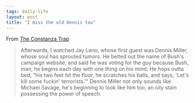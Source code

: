 ```yaml
---
tags: daily-life
layout: post
title: "I miss the old Dennis too"
---
```




<p>From <a href="http://jameswolcott.com/archives/2004/10/the_costanza_tr_1.php">The Constanza Trap</a></p>

<blockquote>Afterwards, I watched Jay Leno, whose first guest was Dennis Miller, whose soul has sprouted tumors. He belted out the name of Bush's campaign website, and said he was voting for the guy because Bush, man, he begins each day with one thing on his mind. He hops outta bed, "his two feet hit the floor, he scratches his balls, and says, 'Let's kill some fuckin' terrorists.'" Dennis Miller not only sounds like Michael Savage, he's beginning to look like him too, an oily stain possessing the power of speech.</blockquote>


